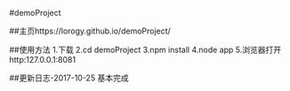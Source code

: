 #demoProject

##主页https://lorogy.github.io/demoProject/

##使用方法
1.下载
2.cd demoProject
3.npm install
4.node app
5.浏览器打开 http:127.0.0.1:8081


##更新日志-2017-10-25
基本完成
